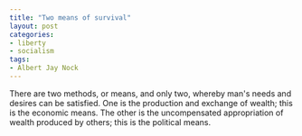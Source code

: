 ```yaml
---
title: "Two means of survival"
layout: post
categories:
- liberty
- socialism
tags:
- Albert Jay Nock
---
```


There are two methods, or means, and only two, whereby man's needs and desires can be satisfied. One is the production and exchange of wealth; this is the economic means. The other is the uncompensated appropriation of wealth produced by others; this is the political means.
